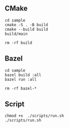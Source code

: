 ## CMake
```shell
cd sample
cmake -S . -B build
cmake --build build
build/main
```

```shell
rm -rf build
```

## Bazel
```shell
cd sample
bazel build :all
bazel run :all
```

```shell
rm -rf bazel-*
```

## Script

```shell
chmod +x  ./scripts/run.sh
./scripts/run.sh
```